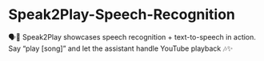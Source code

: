 # Speak2Play-Speech-Recognition
🗣️🤖 Speak2Play showcases speech recognition + text-to-speech in action. Say “play [song]” and let the assistant handle YouTube playback 🎶✨
